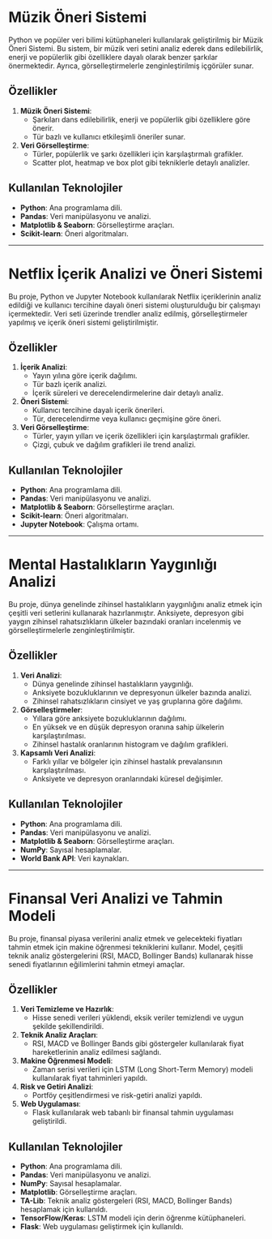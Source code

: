 # Müzik Öneri Sistemi  
Python ve popüler veri bilimi kütüphaneleri kullanılarak geliştirilmiş bir Müzik Öneri Sistemi. Bu sistem, bir müzik veri setini analiz ederek dans edilebilirlik, enerji ve popülerlik gibi özelliklere dayalı olarak benzer şarkılar önermektedir. Ayrıca, görselleştirmelerle zenginleştirilmiş içgörüler sunar.  

## Özellikler  
1. **Müzik Öneri Sistemi**:  
   - Şarkıları dans edilebilirlik, enerji ve popülerlik gibi özelliklere göre önerir.  
   - Tür bazlı ve kullanıcı etkileşimli öneriler sunar.  
2. **Veri Görselleştirme**:  
   - Türler, popülerlik ve şarkı özellikleri için karşılaştırmalı grafikler.  
   - Scatter plot, heatmap ve box plot gibi tekniklerle detaylı analizler.  

## Kullanılan Teknolojiler  
- **Python**: Ana programlama dili.  
- **Pandas**: Veri manipülasyonu ve analizi.  
- **Matplotlib & Seaborn**: Görselleştirme araçları.  
- **Scikit-learn**: Öneri algoritmaları.  

---

# Netflix İçerik Analizi ve Öneri Sistemi  
Bu proje, Python ve Jupyter Notebook kullanılarak Netflix içeriklerinin analiz edildiği ve kullanıcı tercihine dayalı öneri sistemi oluşturulduğu bir çalışmayı içermektedir. Veri seti üzerinde trendler analiz edilmiş, görselleştirmeler yapılmış ve içerik öneri sistemi geliştirilmiştir.  

## Özellikler  
1. **İçerik Analizi**:  
   - Yayın yılına göre içerik dağılımı.  
   - Tür bazlı içerik analizi.  
   - İçerik süreleri ve derecelendirmelerine dair detaylı analiz.  
2. **Öneri Sistemi**:  
   - Kullanıcı tercihine dayalı içerik önerileri.  
   - Tür, derecelendirme veya kullanıcı geçmişine göre öneri.  
3. **Veri Görselleştirme**:  
   - Türler, yayın yılları ve içerik özellikleri için karşılaştırmalı grafikler.  
   - Çizgi, çubuk ve dağılım grafikleri ile trend analizi.  

## Kullanılan Teknolojiler  
- **Python**: Ana programlama dili.  
- **Pandas**: Veri manipülasyonu ve analizi.  
- **Matplotlib & Seaborn**: Görselleştirme araçları.  
- **Scikit-learn**: Öneri algoritmaları.  
- **Jupyter Notebook**: Çalışma ortamı.  

---

# Mental Hastalıkların Yaygınlığı Analizi  
Bu proje, dünya genelinde zihinsel hastalıkların yaygınlığını analiz etmek için çeşitli veri setlerini kullanarak hazırlanmıştır. Anksiyete, depresyon gibi yaygın zihinsel rahatsızlıkların ülkeler bazındaki oranları incelenmiş ve görselleştirmelerle zenginleştirilmiştir.  

## Özellikler  
1. **Veri Analizi**:  
   - Dünya genelinde zihinsel hastalıkların yaygınlığı.  
   - Anksiyete bozukluklarının ve depresyonun ülkeler bazında analizi.  
   - Zihinsel rahatsızlıkların cinsiyet ve yaş gruplarına göre dağılımı.  
2. **Görselleştirmeler**:  
   - Yıllara göre anksiyete bozukluklarının dağılımı.  
   - En yüksek ve en düşük depresyon oranına sahip ülkelerin karşılaştırılması.  
   - Zihinsel hastalık oranlarının histogram ve dağılım grafikleri.  
3. **Kapsamlı Veri Analizi**:  
   - Farklı yıllar ve bölgeler için zihinsel hastalık prevalansının karşılaştırılması.  
   - Anksiyete ve depresyon oranlarındaki küresel değişimler.  

## Kullanılan Teknolojiler  
- **Python**: Ana programlama dili.  
- **Pandas**: Veri manipülasyonu ve analizi.  
- **Matplotlib & Seaborn**: Görselleştirme araçları.  
- **NumPy**: Sayısal hesaplamalar.  
- **World Bank API**: Veri kaynakları.  

---

# Finansal Veri Analizi ve Tahmin Modeli  
Bu proje, finansal piyasa verilerini analiz etmek ve gelecekteki fiyatları tahmin etmek için makine öğrenmesi tekniklerini kullanır. Model, çeşitli teknik analiz göstergelerini (RSI, MACD, Bollinger Bands) kullanarak hisse senedi fiyatlarının eğilimlerini tahmin etmeyi amaçlar.  

## Özellikler  
1. **Veri Temizleme ve Hazırlık**:  
   - Hisse senedi verileri yüklendi, eksik veriler temizlendi ve uygun şekilde şekillendirildi.  
2. **Teknik Analiz Araçları**:  
   - RSI, MACD ve Bollinger Bands gibi göstergeler kullanılarak fiyat hareketlerinin analiz edilmesi sağlandı.  
3. **Makine Öğrenmesi Modeli**:  
   - Zaman serisi verileri için LSTM (Long Short-Term Memory) modeli kullanılarak fiyat tahminleri yapıldı.  
4. **Risk ve Getiri Analizi**:  
   - Portföy çeşitlendirmesi ve risk-getiri analizi yapıldı.  
5. **Web Uygulaması**:  
   - Flask kullanılarak web tabanlı bir finansal tahmin uygulaması geliştirildi.  

## Kullanılan Teknolojiler  
- **Python**: Ana programlama dili.  
- **Pandas**: Veri manipülasyonu ve analizi.  
- **NumPy**: Sayısal hesaplamalar.  
- **Matplotlib**: Görselleştirme araçları.  
- **TA-Lib**: Teknik analiz göstergeleri (RSI, MACD, Bollinger Bands) hesaplamak için kullanıldı.  
- **TensorFlow/Keras**: LSTM modeli için derin öğrenme kütüphaneleri.  
- **Flask**: Web uygulaması geliştirmek için kullanıldı.  
